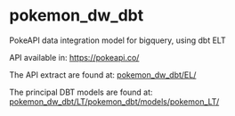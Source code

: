 # pokemon_dw_dbt
PokeAPI data integration model for bigquery, using dbt ELT

API available in:
https://pokeapi.co/

The API extract are found at:
[pokemon_dw_dbt/EL/](https://github.com/ErycM/pokemon_dw_dbt/tree/main/EL)

The principal DBT models are found at:
[pokemon_dw_dbt/LT/pokemon_dbt/models/pokemon_LT/](https://github.com/ErycM/pokemon_dw_dbt/tree/main/LT/pokemon_dbt/models/pokemon_LT)



